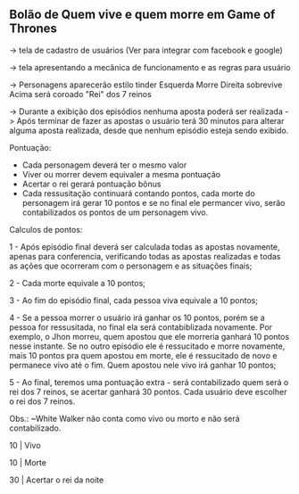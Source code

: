 ## Bolão de Quem vive e quem morre em Game of Thrones

-> tela de cadastro de usuários (Ver para integrar com facebook e google)

-> tela apresentando a mecânica de funcionamento e as regras para usuário

-> Personagens aparecerão estilo tinder
Esquerda Morre
Direita sobrevive
Acima será coroado "Rei" dos 7 reinos

-> Durante a exibição dos episódios nenhuma aposta poderá ser realizada
-> Após terminar de fazer as apostas o usuário terá 30 minutos para alterar alguma aposta realizada, desde que nenhum episódio esteja sendo exibido.

Pontuação:
- Cada personagem deverá ter o mesmo valor
- Viver ou morrer devem equivaler a mesma pontuação
- Acertar o rei gerará pontuação bônus
- Cada ressusitação continuará contando pontos, cada morte do personagem irá gerar 10 pontos e se no final ele permancer vivo, serão contabilizados os pontos de um personagem vivo. 

Calculos de pontos:

1 - Após episódio final deverá ser calculada todas as apostas novamente, apenas para conferencia, verificando todas as apostas realizadas e todas as ações que ocorreram com o personagem e as situações finais;

2 - Cada morte equivale a 10 pontos;

3 - Ao fim do episódio final, cada pessoa viva equivale a 10 pontos;

4 - Se a pessoa morrer o usuário irá ganhar os 10 pontos, porém se a pessoa for ressusitada, no final ela será contabiblizada novamente. Por exemplo, o Jhon morreu, quem apostou que ele morreria ganhará 10 pontos nesse instante. Se no outro episódio ele é ressucitado e morre novamente, mais 10 pontos pra quem apostou em morte, ele é ressucitado de novo e permanece vivo até o fim. Quem apostou nele vivo irá ganhar 10 pontos;

5 - Ao final, teremos uma pontuação extra - será contabilizado quem será o rei dos 7 reinos, se acertar ganhará 30 pontos. Cada usuário deve escolher o rei dos 7 reinos.

Obs.:
~White Walker não conta como vivo ou morto e não será contabilizado.

10 | Vivo

10 | Morte

30 | Acertar o rei da noite
